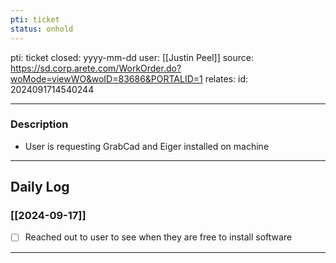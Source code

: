 ```yaml
---
pti: ticket
status: onhold
---
```

pti: ticket 
closed: yyyy-mm-dd
user: [[Justin Peel]]
source: https://sd.corp.arete.com/WorkOrder.do?woMode=viewWO&woID=83686&PORTALID=1
relates: 
id: 2024091714540244

---
### Description
- User is requesting GrabCad and Eiger installed on machine
---
## Daily Log
### [[2024-09-17]]
- [ ] Reached out to user to see when they are free to install software
---




